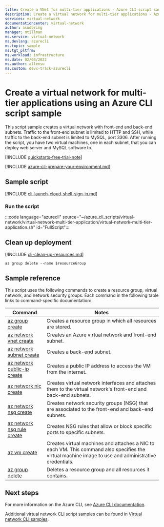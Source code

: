```yaml
---
title: Create a VNet for multi-tier applications - Azure CLI script sample
description: Create a virtual network for multi-tier applications - Azure CLI script sample.
services: virtual-network
documentationcenter: virtual-network
author: asudbring
manager: mtillman
ms.service: virtual-network
ms.devlang: azurecli
ms.topic: sample
ms.tgt_pltfrm:
ms.workload: infrastructure
ms.date: 02/03/2022
ms.author: allensu 
ms.custom: devx-track-azurecli
---
```


# Create a virtual network for multi-tier applications using an Azure CLI script sample

This script sample creates a virtual network with front-end and back-end subnets. Traffic to the front-end subnet is limited to HTTP and SSH, while traffic to the back-end subnet is limited to MySQL, port 3306. After running the script, you have two virtual machines, one in each subnet, that you can deploy web server and MySQL software to.

[!INCLUDE [quickstarts-free-trial-note](../../../includes/quickstarts-free-trial-note.md)]

[!INCLUDE [azure-cli-prepare-your-environment.md](../../../includes/azure-cli-prepare-your-environment.md)]

## Sample script

[!INCLUDE [cli-launch-cloud-shell-sign-in.md](../../../includes/cli-launch-cloud-shell-sign-in.md)]

### Run the script

:::code language="azurecli" source="~/azure_cli_scripts/virtual-network/virtual-network-multi-tier-application/virtual-network-multi-tier-application.sh" id="FullScript":::

## Clean up deployment

[!INCLUDE [cli-clean-up-resources.md](../../../includes/cli-clean-up-resources.md)]

```azurecli
az group delete --name $resourceGroup
```

## Sample reference

This script uses the following commands to create a resource group, virtual network, and network security groups. Each command in the following table links to command-specific documentation:

| Command | Notes |
|---|---|
| [az group create](/cli/azure/group) | Creates a resource group in which all resources are stored. |
| [az network vnet create](/cli/azure/network/vnet) | Creates an Azure virtual network and front-end subnet. |
| [az network subnet create](/cli/azure/network/vnet/subnet) | Creates a back-end subnet. |
| [az network public-ip create](/cli/azure/network/public-ip) | Creates a public IP address to access the VM from the internet. |
| [az network nic create](/cli/azure/network/nic) | Creates virtual network interfaces and attaches them to the virtual network's front-end and back-end subnets. |
| [az network nsg create](/cli/azure/network/nsg) | Creates network security groups (NSG) that are associated to the front-end and back-end subnets. |
| [az network nsg rule create](/cli/azure/network/nsg/rule) |Creates NSG rules that allow or block specific ports to specific subnets. |
| [az vm create](/cli/azure/vm) | Creates virtual machines and attaches a NIC to each VM. This command also specifies the virtual machine image to use and administrative credentials. |
| [az group delete](/cli/azure/group) | Deletes a resource group and all resources it contains. |

## Next steps

For more information on the Azure CLI, see [Azure CLI documentation](/cli/azure).

Additional virtual network CLI script samples can be found in [Virtual network CLI samples](../cli-samples.md).

